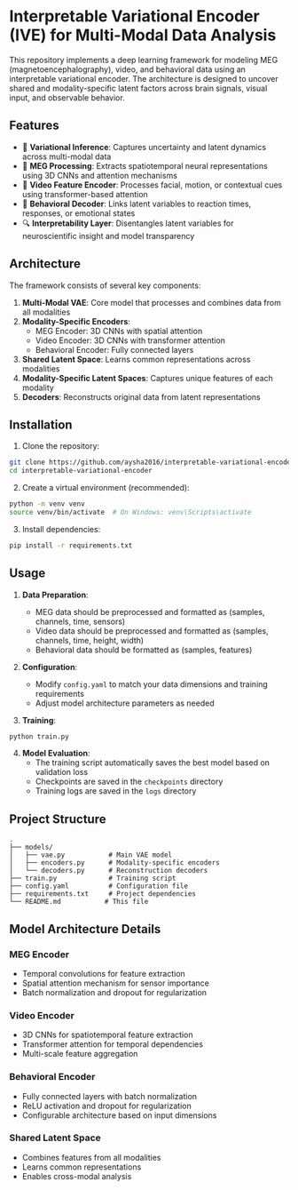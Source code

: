 # Interpretable Variational Encoder (IVE) for Multi-Modal Data Analysis

This repository implements a deep learning framework for modeling MEG (magnetoencephalography), video, and behavioral data using an interpretable variational encoder. The architecture is designed to uncover shared and modality-specific latent factors across brain signals, visual input, and observable behavior.

## Features

- 🧬 **Variational Inference**: Captures uncertainty and latent dynamics across multi-modal data
- 🧠 **MEG Processing**: Extracts spatiotemporal neural representations using 3D CNNs and attention mechanisms
- 🎥 **Video Feature Encoder**: Processes facial, motion, or contextual cues using transformer-based attention
- 🧍 **Behavioral Decoder**: Links latent variables to reaction times, responses, or emotional states
- 🔍 **Interpretability Layer**: Disentangles latent variables for neuroscientific insight and model transparency

## Architecture

The framework consists of several key components:

1. **Multi-Modal VAE**: Core model that processes and combines data from all modalities
2. **Modality-Specific Encoders**:
   - MEG Encoder: 3D CNNs with spatial attention
   - Video Encoder: 3D CNNs with transformer attention
   - Behavioral Encoder: Fully connected layers
3. **Shared Latent Space**: Learns common representations across modalities
4. **Modality-Specific Latent Spaces**: Captures unique features of each modality
5. **Decoders**: Reconstructs original data from latent representations

## Installation

1. Clone the repository:
```bash
git clone https://github.com/aysha2016/interpretable-variational-encoder.git
cd interpretable-variational-encoder
```

2. Create a virtual environment (recommended):
```bash
python -m venv venv
source venv/bin/activate  # On Windows: venv\Scripts\activate
```

3. Install dependencies:
```bash
pip install -r requirements.txt
```

## Usage

1. **Data Preparation**:
   - MEG data should be preprocessed and formatted as (samples, channels, time, sensors)
   - Video data should be preprocessed and formatted as (samples, channels, time, height, width)
   - Behavioral data should be formatted as (samples, features)

2. **Configuration**:
   - Modify `config.yaml` to match your data dimensions and training requirements
   - Adjust model architecture parameters as needed

3. **Training**:
```bash
python train.py
```

4. **Model Evaluation**:
   - The training script automatically saves the best model based on validation loss
   - Checkpoints are saved in the `checkpoints` directory
   - Training logs are saved in the `logs` directory

## Project Structure

```
.
├── models/
│   ├── vae.py           # Main VAE model
│   ├── encoders.py      # Modality-specific encoders
│   └── decoders.py      # Reconstruction decoders
├── train.py             # Training script
├── config.yaml          # Configuration file
├── requirements.txt     # Project dependencies
└── README.md           # This file
```

## Model Architecture Details

### MEG Encoder
- Temporal convolutions for feature extraction
- Spatial attention mechanism for sensor importance
- Batch normalization and dropout for regularization

### Video Encoder
- 3D CNNs for spatiotemporal feature extraction
- Transformer attention for temporal dependencies
- Multi-scale feature aggregation

### Behavioral Encoder
- Fully connected layers with batch normalization
- ReLU activation and dropout for regularization
- Configurable architecture based on input dimensions

### Shared Latent Space
- Combines features from all modalities
- Learns common representations
- Enables cross-modal analysis

 
